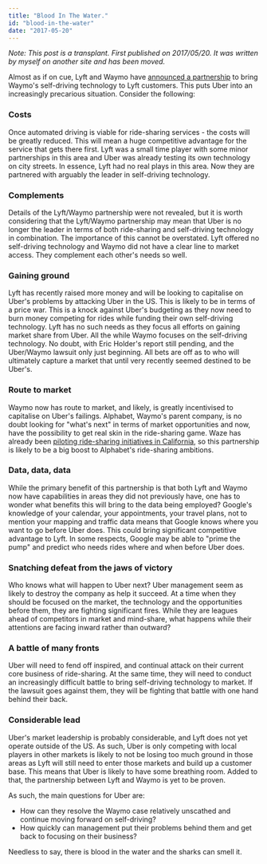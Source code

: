 ```yaml
---
title: "Blood In The Water."
id: "blood-in-the-water"
date: "2017-05-20"
---
```


*Note: This post is a transplant. First published on 2017/05/20. It was written by myself on another site and has been moved.*

Almost as if on cue, Lyft and Waymo have [announced a partnership](https://www.nytimes.com/2017/05/14/technology/lyft-waymo-self-driving-cars.html) to bring Waymo's self-driving technology to Lyft customers. This puts Uber into an increasingly precarious situation. Consider the following:

### Costs

Once automated driving is viable for ride-sharing services - the costs will be greatly reduced. This will mean a huge competitive advantage for the service that gets there first. Lyft was a small time player with some minor partnerships in this area and Uber was already testing its own technology on city streets. In essence, Lyft had no real plays in this area. Now they are partnered with arguably the leader in self-driving technology.

### Complements

Details of the Lyft/Waymo partnership were not revealed, but it is worth considering that the Lyft/Waymo partnership may mean that Uber is no longer the leader in terms of both ride-sharing and self-driving technology in combination. The importance of this cannot be overstated. Lyft offered no self-driving technology and Waymo did not have a clear line to market access. They complement each other's needs so well.

### Gaining ground

Lyft has recently raised more money and will be looking to capitalise on Uber's problems by attacking Uber in the US. This is likely to be in terms of a price war. This is a knock against Uber's budgeting as they now need to burn money competing for rides while funding their own self-driving technology. Lyft has no such needs as they focus all efforts on gaining market share from Uber. All the while Waymo focuses on the self-driving technology. No doubt, with Eric Holder's report still pending, and the Uber/Waymo lawsuit only just beginning. All bets are off as to who will ultimately capture a market that until very recently seemed destined to be Uber's.

### Route to market

Waymo now has route to market, and likely, is greatly incentivised to capitalise on Uber's failings. Alphabet, Waymo's parent company, is no doubt looking for "what's next" in terms of market opportunities and now, have the possibility to get real skin in the ride-sharing game. Waze has already been [piloting ride-sharing initiatives in California](https://www.theverge.com/2017/2/7/14538064/google-waze-carpool-bay-area-waymo-uber-lyft), so this partnership is likely to be a big boost to Alphabet's ride-sharing ambitions.

### Data, data, data

While the primary benefit of this partnership is that both Lyft and Waymo now have capabilities in areas they did not previously have, one has to wonder what benefits this will bring to the data being employed? Google's knowledge of your calendar, your appointments, your travel plans, not to mention your mapping and traffic data means that Google knows where you want to go before Uber does. This could bring significant competitive advantage to Lyft. In some respects, Google may be able to "prime the pump" and predict who needs rides where and when before Uber does.

### Snatching defeat from the jaws of victory

Who knows what will happen to Uber next? Uber management seem as likely to destroy the company as help it succeed. At a time when they should be focused on the market, the technology and the opportunities before them, they are fighting significant fires. While they are leagues ahead of competitors in market and mind-share, what happens while their attentions are facing inward rather than outward?

### A battle of many fronts

Uber will need to fend off inspired, and continual attack on their current core business of ride-sharing.
At the same time, they will need to conduct an increasingly difficult battle to bring self-driving technology to market. If the lawsuit goes against them, they will be fighting that battle with one hand behind their back.

### Considerable lead

Uber's market leadership is probably considerable, and Lyft does not yet operate outside of the US. As such, Uber is only competing with local players in other markets is likely to not be losing too much ground in those areas as Lyft will still need to enter those markets and build up a customer base. This means that Uber is likely to have some breathing room. Added to that, the partnership between Lyft and Waymo is yet to be proven.

As such, the main questions for Uber are:

* How can they resolve the Waymo case relatively unscathed and continue moving forward on self-driving?
* How quickly can management put their problems behind them and get back to focusing on their business?


Needless to say, there is blood in the water and the sharks can smell it.